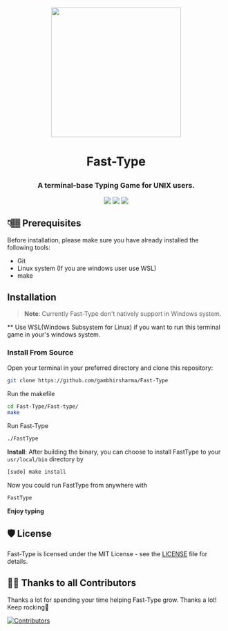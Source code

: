 # <p align="center"> <img src="https://user-images.githubusercontent.com/69895353/200911653-203af161-a56b-42ca-b3f8-8d1d6ec62956.png" width="300px"/> </p>

# <p align="center"> Fast-Type 

### <p align="center"> A terminal-base Typing Game for UNIX users.</p>

<p align="center">
  <img src="https://img.shields.io/github/license/gambhirsharma/Fast-Type">
  <img src="https://img.shields.io/github/languages/top/gambhirsharma/Fast-Type">
  <img src="https://img.shields.io/github/languages/code-size/gambhirsharma/Fast-Type">
</p>

## 👇🏽 Prerequisites

Before installation, please make sure you have already installed the following tools:
* Git
* Linux system (If you are windows user use WSL)
* make

## Installation

> **Note**: Currently Fast-Type don't natively support in Windows system.

\*\* Use WSL(Windows Subsystem for Linux) if you want to run this terminal game in your's windows system.

### Install From Source

Open your terminal in your preferred directory and clone this repository:

```sh
git clone https://github.com/gambhirsharma/Fast-Type
```

Run the makefile

```sh
cd Fast-Type/Fast-type/
make
```

Run Fast-Type

```sh
./FastType
```

**Install**: After building the binary, you can choose to install FastType to your `usr/local/bin` directory by

```sh
[sudo] make install
```

Now you could run FastType from anywhere with

```sh
FastType
```
**Enjoy typing**

## 🛡️ License

Fast-Type is licensed under the MIT License - see the [LICENSE](LICENSE) file for details.


## 💪🏽 Thanks to all Contributors

Thanks a lot for spending your time helping Fast-Type grow. Thanks a lot! Keep rocking🍻

[![Contributors](https://contrib.rocks/image?repo=gambhirsharma/Fast-Type)](https://github.com/gambhirsharma/Fast-Type/graphs/contributors)
